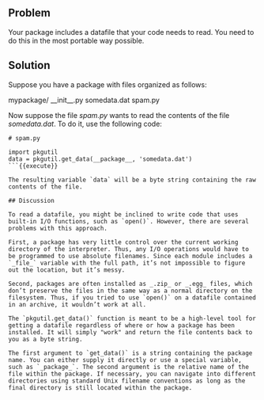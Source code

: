 ## Problem

Your package includes a datafile that your code needs to read. You need to do this in the most portable way possible.

## Solution

Suppose you have a package with files organized as follows:

mypackage/
    \_\_init\_\_.py
    somedata.dat
    spam.py

Now suppose the file _spam.py_ wants to read the contents of the file _somedata.dat_. To do it, use the following code:

```
# spam.py

import pkgutil
data = pkgutil.get_data(__package__, 'somedata.dat')
```{{execute}}

The resulting variable `data` will be a byte string containing the raw contents of the file.

## Discussion

To read a datafile, you might be inclined to write code that uses built-in I/O functions, such as `open()`. However, there are several problems with this approach.

First, a package has very little control over the current working directory of the interpreter. Thus, any I/O operations would have to be programmed to use absolute filenames. Since each module includes a `_file_` variable with the full path, it’s not impossible to figure out the location, but it’s messy.

Second, packages are often installed as _.zip_ or _.egg_ files, which don’t preserve the files in the same way as a normal directory on the filesystem. Thus, if you tried to use `open()` on a datafile contained in an archive, it wouldn’t work at all.

The `pkgutil.get_data()` function is meant to be a high-level tool for getting a datafile regardless of where or how a package has been installed. It will simply "work" and return the file contents back to you as a byte string.

The first argument to `get_data()` is a string containing the package name. You can either supply it directly or use a special variable, such as `_package_`. The second argument is the relative name of the file within the package. If necessary, you can navigate into different directories using standard Unix filename conventions as long as the final directory is still located within the package.